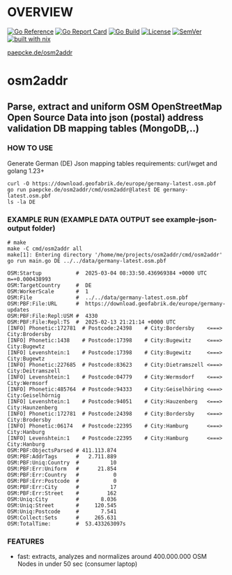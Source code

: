 # OVERVIEW 
[![Go Reference](https://pkg.go.dev/badge/paepcke.de/osm2addr.svg)](https://pkg.go.dev/paepcke.de/osm2addr) 
[![Go Report Card](https://goreportcard.com/badge/paepcke.de/osm2addr)](https://goreportcard.com/report/paepcke.de/osm2addr) 
[![Go Build](https://github.com/paepckehh/osm2addr/actions/workflows/golang.yml/badge.svg)](https://github.com/paepckehh/osm2addr/actions/workflows/golang.yml)
[![License](https://img.shields.io/github/license/paepckehh/osm2addr)](https://github.com/paepckehh/osm2addr/blob/master/LICENSE)
[![SemVer](https://img.shields.io/github/v/release/paepckehh/osm2addr)](https://github.com/paepckehh/osm2addr/releases/latest)
<br>[![built with nix](https://builtwithnix.org/badge.svg)](https://search.nixos.org/packages?channel=unstable&from=0&size=50&sort=relevance&type=packages&query=osm2addr)

[paepcke.de/osm2addr](https://paepcke.de/osm2addr/)


# osm2addr
## Parse, extract and uniform OSM OpenStreetMap Open Source Data into json (postal) address validation DB mapping tables (MongoDB,..)
### HOW TO USE
Generate German (DE) Json mapping tables
requirements: curl/wget and golang 1.23+ 

```Shell 
curl -O https://download.geofabrik.de/europe/germany-latest.osm.pbf
go run paepcke.de/osm2addr/cmd/osm2addr@latest DE germany-latest.osm.pbf
ls -la DE
```

### EXAMPLE RUN (EXAMPLE DATA OUTPUT see example-json-output folder)
```Shell
# make
make -C cmd/osm2addr all
make[1]: Entering directory '/home/me/projects/osm2addr/cmd/osm2addr'
go run main.go DE ../../data/germany-latest.osm.pbf

OSM:Startup           #  2025-03-04 08:33:50.436969384 +0000 UTC m=+0.000438993
OSM:TargetCountry     #  DE
OSM:WorkerScale       #  1
OSM:File              #  ../../data/germany-latest.osm.pbf
OSM:PBF:File:URL      #  https://download.geofabrik.de/europe/germany-updates
OSM:PBF:File:Repl:USM #  4330
OSM:PBF:File:Repl:TS  #  2025-02-13 21:21:14 +0000 UTC
[INFO] Phonetic:172781 	# Postcode:24398 	# City:Bordersby  	<===> 	City:Brodersby
[INFO] Phonetic:1438 	# Postcode:17398 	# City:Bugewitz  	<===> 	City:Bugewtz
[INFO] Levenshtein:1 	# Postcode:17398 	# City:Bugewitz  	<===> 	City:Bugewtz
[INFO] Phonetic:227685 	# Postcode:83623 	# City:Dietramszell <===> 	City:Deitramszell
[INFO] Levenshtein:1 	# Postcode:04779 	# City:Wermsdorf  	<===> 	City:Wermsorf
[INFO] Phonetic:485764 	# Postcode:94333 	# City:Geiselhöring <===> 	City:Geiselhörnig
[INFO] Levenshtein:1 	# Postcode:94051 	# City:Hauzenberg  	<===> 	City:Haunzenberg
[INFO] Phonetic:172781 	# Postcode:24398 	# City:Bordersby  	<===> 	City:Brodersby
[INFO] Phonetic:06174 	# Postcode:22395 	# City:Hamburg  	<===> 	City:Hanburg
[INFO] Levenshtein:1 	# Postcode:22395 	# City:Hamburg  	<===> 	City:Hanburg
OSM:PBF:ObjectsParsed # 411.113.874
OSM:PBF:AddrTags      #   2.711.889
OSM:PBF:Uniq:Country  #          10
OSM:PBF:Err:Uniform   #      21.854
OSM:PBF:Err:Country   #           0
OSM:PBF:Err:Postcode  #           0
OSM:PBF:Err:City      #          17
OSM:PBF:Err:Street    #         162
OSM:Uniq:City         #       8.036
OSM:Uniq:Street       #     120.545
OSM:Uniq:Postcode     #       7.541
OSM:Collect:Sets      #     265.631
OSM:TotalTime:        #  53.433263097s
```

### FEATURES
- fast: extracts, analyzes and normalizes around 400.000.000 OSM Nodes in under 50 sec (consumer laptop)
